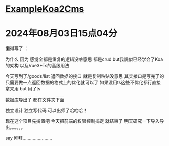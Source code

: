 # [ExampleKoa2Cms](https://github.com/Wnagfeng/ExampleKoa2Cms)

# 2024年08月03日15点04分

懒得写了 ：

为什么 因为 感觉全都是重复的逻辑没啥意思 都是crud but我貌似已经学会了Koa的架构 以及Vue3+Ts的高级用法

今天写到了/goods/list 返回数据的接口 就是复制粘贴没意思 其实接口是写完了的 只需要做一点返回数据的格式上的优化就可以了 如果没用ts这些不优化都行直接拿来用 but 用了ts

数据库导出了 都在文件夹下面 

独立设计 独立写代码 可以出师了哈哈哈！

现在这个项目先搁置吧 今天把前端的权限控制搞定 就结束了 明天研究一下导入导出。。。。。。

say 拜拜.......................
